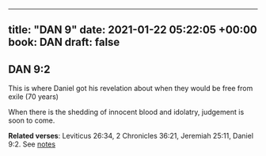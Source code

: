 
---
title: "DAN 9"
date: 2021-01-22 05:22:05 +00:00
book: DAN
draft: false
---

## DAN 9:2

This is where Daniel got his revelation about when they would be free from exile (70 years)

When there is the shedding of innocent blood and idolatry, judgement is soon to come.

**Related verses**: Leviticus 26:34, 2 Chronicles 36:21, Jeremiah 25:11, Daniel 9:2. See [notes](https://my.bible.com/notes/3612444361902252578)

